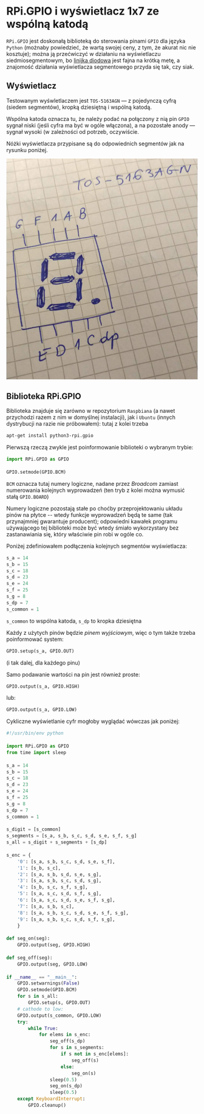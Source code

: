 # RPi.GPIO i wyświetlacz 1x7 ze wspólną katodą

`RPi.GPIO` jest doskonałą biblioteką do sterowania pinami `GPIO` dla języka `Python` (możnaby powiedzieć, że wartą swojej ceny, z tym, że akurat nic nie kosztuje); można ją przećwiczyć w działaniu na wyświetlaczu siedmiosegmentowym, bo [linijka diodowa](/kws-0x02) jest fajna na krótką metę, a znajomość działania wyświetlacza segmentowego przyda się tak, czy siak.

## Wyświetlacz

Testowanym wyśwletlaczem jest `TOS-5163AGN` &mdash; z pojedynczą cyfrą (siedem segmentów), kropką dziesiętną i wspólną katodą.

Wspólna katoda oznacza tu, że należy podać na połączony z nią pin `GPIO` sygnał niski (jeśli cyfra ma być w ogóle włączona), a na pozostałe anody &mdash; sygnał wysoki (w zależności od potrzeb, oczywiście.

Nóżki wyświetlacza przypisane są do odpowiednich segmentów jak na rysunku poniżej.

![TOS-5163AGN](images/kws-0x03-1.jpg)

## Biblioteka RPi.GPIO

Biblioteka znajduje się zarówno w repozytorium `Raspbiana` (a nawet przychodzi razem z nim w domyślnej instalacji), jak i `Ubuntu` (innych dystrybucji na razie nie próbowałem): tutaj z kolei trzeba
```sh
apt-get install python3-rpi.gpio
```

Pierwszą rzeczą zwykle jest poinformowanie biblioteki o wybranym trybie:
```python
import RPi.GPIO as GPIO

GPIO.setmode(GPIO.BCM)
```

`BCM` oznacza tutaj numery logiczne, nadane przez _Broadcom_ zamiast numerowania kolejnych wyprowadzeń (ten tryb z kolei można wymusić stałą `GPIO.BOARD`)

Numery logiczne pozostają stałe po choćby przeprojektowaniu układu pinów na płytce -- wtedy funkcje wyprowadzeń będą te same (tak przynajmniej gwarantuje  producent); odpowiedni kawałek programu używającego tej biblioteki może być wtedy śmiało wykorzystany bez zastanawiania się, który właściwie pin robi w ogóle co.

Poniżej zdefiniowałem podłączenia kolejnych segmentów wyświetlacza:
```python
s_a = 14
s_b = 15
s_c = 18
s_d = 23
s_e = 24
s_f = 25
s_g = 8
s_dp = 7
s_common = 1
```

`s_common` to wspólna katoda, `s_dp` to kropka dziesiętna

Każdy z użytych pinów będzie _pinem wyjściowym_, więc o tym także trzeba poinformować system:

```python
GPIO.setup(s_a, GPIO.OUT)
```

(i tak dalej, dla każdego pinu)

Samo podawanie wartości na pin jest również proste:
```python
GPIO.output(s_a, GPIO.HIGH)
```

lub:
```python
GPIO.output(s_a, GPIO.LOW)
```

Cykliczne wyświetlanie cyfr mogłoby wyglądać wówczas jak poniżej:

```python
#!/usr/bin/env python

import RPi.GPIO as GPIO
from time import sleep

s_a = 14
s_b = 15
s_c = 18
s_d = 23
s_e = 24
s_f = 25
s_g = 8
s_dp = 7
s_common = 1

s_digit = [s_common]
s_segments = [s_a, s_b, s_c, s_d, s_e, s_f, s_g]
s_all = s_digit + s_segments + [s_dp]

s_enc = {
    '0': [s_a, s_b, s_c, s_d, s_e, s_f],
    '1': [s_b, s_c],
    '2': [s_a, s_b, s_d, s_e, s_g],
    '3': [s_a, s_b, s_c, s_d, s_g],
    '4': [s_b, s_c, s_f, s_g],
    '5': [s_a, s_c, s_d, s_f, s_g],
    '6': [s_a, s_c, s_d, s_e, s_f, s_g],
    '7': [s_a, s_b, s_c],
    '8': [s_a, s_b, s_c, s_d, s_e, s_f, s_g],
    '9': [s_a, s_b, s_c, s_d, s_f, s_g],
    }

def seg_on(seg):
    GPIO.output(seg, GPIO.HIGH)

def seg_off(seg):
    GPIO.output(seg, GPIO.LOW)

if __name__ == "__main__":
    GPIO.setwarnings(False)
    GPIO.setmode(GPIO.BCM)
    for s in s_all:
        GPIO.setup(s, GPIO.OUT)
    # cathode to low:
    GPIO.output(s_common, GPIO.LOW)
    try:
        while True:
            for elems in s_enc:
                seg_off(s_dp)
                for s in s_segments:
                    if s not in s_enc[elems]:
                        seg_off(s)
                    else:
                        seg_on(s)
                sleep(0.5)
                seg_on(s_dp)
                sleep(0.5)
    except KeyboardInterrupt:
        GPIO.cleanup()
```




